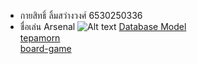 - กายสิทธิ์ ลิ้มสว่างวงศ์ 6530250336
- ชื่อเล่น Arsenal
  ![Alt text ](417748.jpeg)
[Database Model](database-model.md) <br>
[tepamorn](https://tepamorn.github.io) <br>
[board-game](https://witchapolinaksorn.github.io/board-game)
